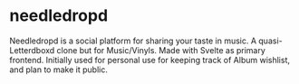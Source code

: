 # needledropd

Needledropd is a social platform for sharing your taste in music. A quasi-Letterdboxd clone but for Music/Vinyls. Made with Svelte as primary frontend. Initially used for personal use for keeping track of Album wishlist, and plan to make it public.

